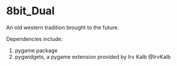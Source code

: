 # 8bit_Dual
An old western tradition brought to the future.

Dependencies include:
1. pygame package
2. pygwidgets, a pygame extension provided by Irv Kalb @IrvKalb
